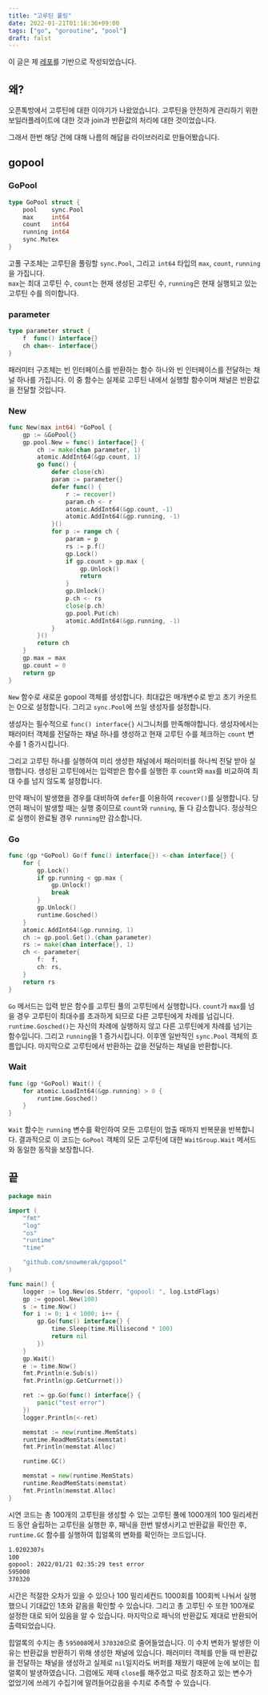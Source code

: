 ```yaml
---
title: "고루틴 풀링"
date: 2022-01-21T01:16:36+09:00
tags: ["go", "goroutine", "pool"]
draft: falst
---
```


이 글은 제 [레포](https://github.com/snowmerak/gopool)를 기반으로 작성되었습니다.

## 왜?

오픈톡방에서 고루틴에 대한 이야기가 나왔었습니다. 고루틴을 안전하게 관리하기 위한 보일러플레이트에 대한 것과 join과 반환값의 처리에 대한 것이었습니다.

그래서 한번 해당 건에 대해 나름의 해답을 라이브러리로 만들어봤습니다.

## gopool

### GoPool

```go
type GoPool struct {
	pool    sync.Pool
	max     int64
	count   int64
	running int64
    sync.Mutex
}
```

고풀 구조체는 고루틴을 풀링할 `sync.Pool`, 그리고 `int64` 타입의 `max`, `count`, `running`을 가집니다.  
`max`는 최대 고루틴 수, `count`는 현재 생성된 고루틴 수, `running`은 현재 실행되고 있는 고루틴 수를 의미합니다.

### parameter

```go
type parameter struct {
	f  func() interface{}
	ch chan<- interface{}
}
```

패러미터 구조체는 빈 인터페이스를 반환하는 함수 하나와 빈 인터페이스를 전달하는 채널 하나를 가집니다. 이 중 함수는 실제로 고루틴 내에서 실행할 함수이며 채널은 반환값을 전달할 것입니다.

### New

```go
func New(max int64) *GoPool {
	gp := &GoPool{}
	gp.pool.New = func() interface{} {
		ch := make(chan parameter, 1)
		atomic.AddInt64(&gp.count, 1)
		go func() {
			defer close(ch)
			param := parameter{}
			defer func() {
				r := recover()
				param.ch <- r
				atomic.AddInt64(&gp.count, -1)
				atomic.AddInt64(&gp.running, -1)
			}()
			for p := range ch {
				param = p
				rs := p.f()
				gp.Lock()
				if gp.count > gp.max {
					gp.Unlock()
					return
				}
				gp.Unlock()
				p.ch <- rs
				close(p.ch)
				gp.pool.Put(ch)
				atomic.AddInt64(&gp.running, -1)
			}
		}()
		return ch
	}
	gp.max = max
	gp.count = 0
	return gp
}
```

`New` 함수로 새로운 gopool 객체를 생성합니다. 최대값은 매개변수로 받고 초기 카운트는 0으로 설정합니다. 그리고 `sync.Pool`에 쓰일 생성자를 설정합니다.

생성자는 필수적으로 `func() interface{}` 시그니처를 만족해야합니다. 생성자에서는 패러미터 객체를 전달하는 채널 하나를 생성하고 현재 고루틴 수를 체크하는 `count` 변수를 1 증가시킵니다.

그리고 고루틴 하나를 실행하여 미리 생성한 채널에서 패러미터를 하나씩 전달 받아 실행합니다. 생성된 고루틴에서는 입력받은 함수를 실행한 후 `count`와 `max`를 비교하여 최대 수를 넘지 않도록 설정합니다.

만약 패닉이 발생했을 경우를 대비하여 `defer`를 이용하여 `recover()`를 실행합니다. 당연히 패닉이 발생할 때는 실행 중이므로 `count`와 `running`, 둘 다 감소합니다. 정상적으로 실행이 완료될 경우 `running`만 감소합니다.

### Go

```go
func (gp *GoPool) Go(f func() interface{}) <-chan interface{} {
	for {
		gp.Lock()
		if gp.running < gp.max {
			gp.Unlock()
			break
		}
		gp.Unlock()
		runtime.Gosched()
	}
	atomic.AddInt64(&gp.running, 1)
	ch := gp.pool.Get().(chan parameter)
	rs := make(chan interface{}, 1)
	ch <- parameter{
		f:  f,
		ch: rs,
	}
	return rs
}
```

`Go` 메서드는 입력 받은 함수를 고루틴 풀의 고루틴에서 실행합니다. `count`가 `max`를 넘을 경우 고루틴이 최대수를 초과하게 되므로 다른 고루틴에게 차례를 넘깁니다. `runtime.Gosched()`는 자신의 차례에 실행하지 않고 다른 고루틴에게 차례를 넘기는 함수입니다. 그리고 `running`을 1 증가시킵니다. 이후엔 일반적인 `sync.Pool` 객체의 흐름입니다. 마지막으로 고루틴에서 반환하는 값을 전달하는 채널을 반환합니다.

### Wait

```go
func (gp *GoPool) Wait() {
	for atomic.LoadInt64(&gp.running) > 0 {
		runtime.Gosched()
	}
}
```

`Wait` 함수는 `running` 변수를 확인하여 모든 고루틴이 멈출 때까지 반복문을 반복합니다. 결과적으로 이 코드는 `GoPool` 객체의 모든 고루틴에 대한 `WaitGroup.Wait` 메서드와 동일한 동작을 보장합니다.

## 끝

```go
package main

import (
	"fmt"
	"log"
	"os"
	"runtime"
	"time"

	"github.com/snowmerak/gopool"
)

func main() {
	logger := log.New(os.Stderr, "gopool: ", log.LstdFlags)
	gp := gopool.New(100)
	s := time.Now()
	for i := 0; i < 1000; i++ {
		gp.Go(func() interface{} {
			time.Sleep(time.Millisecond * 100)
			return nil
		})
	}
	gp.Wait()
	e := time.Now()
	fmt.Println(e.Sub(s))
	fmt.Println(gp.GetCurrnet())

	ret := gp.Go(func() interface{} {
		panic("test error")
	})
	logger.Println(<-ret)

	memstat := new(runtime.MemStats)
	runtime.ReadMemStats(memstat)
	fmt.Println(memstat.Alloc)

	runtime.GC()

	memstat = new(runtime.MemStats)
	runtime.ReadMemStats(memstat)
	fmt.Println(memstat.Alloc)
}
```

시연 코드는 총 100개의 고루틴을 생성할 수 있는 고루틴 풀에 1000개의 100 밀리세컨드 동안 슬립하는 고루틴을 실행한 후, 패닉을 한번 발생시키고 반환값을 확인한 후, `runtime.GC` 함수를 실행하여 힙얼록의 변화를 확인하는 코드입니다.

```bash
1.0202307s
100
gopool: 2022/01/21 02:35:29 test error
595008
370320
```

시간은 적절한 오차가 있을 수 있으나 100 밀리세컨드 1000회를 100회씩 나눠서 실행했으니 기대값인 1초와 같음을 확인할 수 있습니다. 그리고 총 고루틴 수 또한 100개로 설정한 대로 되어 있음을 알 수 있습니다. 마지막으로 패닉의 반환값도 제대로 반환되어 출력되었습니다.

힙얼록의 수치는 총 `595008`에서 `370320`으로 줄어들었습니다. 이 수치 변화가 발생한 이유는 반환값을 반환하기 위해 생성한 채널에 있습니다. 패러미터 객체를 만들 때 반환값을 전달하는 채널을 생성하고 실제로 `nil`일지라도 버퍼를 채웠기 때문에 눈에 보이는 힙얼록이 발생하였습니다. 그럼에도 제때 `close`를 해주었고 따로 참조하고 있는 변수가 없었기에 쓰레기 수집기에 말려들어갔음을 수치로 추측할 수 있습니다.

